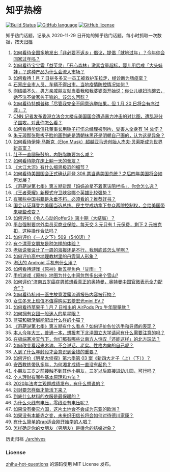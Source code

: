 # 知乎热榜
[![Build Status](https://github.com/ToWeLong/zhihu-hot-questions/workflows/CI/badge.svg)](https://github.com/ToWeLong/zhihu-hot-questions/actions)
[![GitHub language](https://img.shields.io/badge/language-golang-orange.svg)](https://golang.org/)
[![GitHub license](https://img.shields.io/github/license/ToWeLong/zhihu-hot-questions)](https://github.com/ToWeLong/zhihu-hot-questions/blob/main/LICENSE)

知乎热门话题，记录从 2020-11-29 日开始的知乎热门话题。每小时抓取一次数据，按天[归档](./archives)

<!-- BEGIN -->

1. [如何看待全国多地发出「非必要不返乡」倡议，提倡「就地过年」？今年你会回家过年吗？](https://www.zhihu.com/question/437957211)
1. [如何看待宝宝霜「益芙灵」「开心森林」激素含量超标，婴儿用后成「大头娃娃」？这种产品为什么会流入市场？](https://www.zhihu.com/question/438275588)
1. [如何看待 1 月 7 日拼多多又一员工被救护车拉走，经诊断为肠痉挛？](https://www.zhihu.com/question/438304813)
1. [石家庄全市人员、车辆不得出市，当地疫情防控情况如何？](https://www.zhihu.com/question/438325810)
1. [刚结婚不久，男方亲戚朋友就当着我和我婆婆面开始说：你让儿媳妇洗碗去，她不洗不做家务干嘛的。该怎么回怼？](https://www.zhihu.com/question/345592311)
1. [如何看待特朗普称「尽管我完全不同意选举结果，但 1 月 20 日将会有序过渡」？](https://www.zhihu.com/question/438312489)
1. [CNN 记者发布香港立法会大楼与美国国会遭遇暴力冲击的对比图，遭乱港分子围攻，对此你怎么看？](https://www.zhihu.com/question/438323998)
1. [如何看待华信信托董事长用锤子打伤总经理被刑拘，受害人全身有 14 处伤？](https://www.zhihu.com/question/438348946)
1. [朱元璋那张鞋拔子脸的画到底是清朝抹黑还是明朝自己画的，认为这是异象？](https://www.zhihu.com/question/436172958)
1. [如何看待伊隆·马斯克（Elon Musk）超越亚马逊创始人杰夫·贝索斯成为世界新首富？](https://www.zhihu.com/question/438375132)
1. [肚子一直圆鼓鼓的，内脏脂肪要怎么减？](https://www.zhihu.com/question/45723322)
1. [如何看待能在床上躺一天的舍友？](https://www.zhihu.com/question/318657086)
1. [《大江大河》有什么细思极恐的细节？](https://www.zhihu.com/question/306141512)
1. [如何看待美国国会正式确认拜登 306 票当选美国总统？之后四年美国将会如何发展？](https://www.zhihu.com/question/438308570)
1. [《奇葩说第七季》第五期辩题「妈妈追星不着家该阻拦吗」，你会怎么选？](https://www.zhihu.com/question/438338849)
1. [《王者荣耀》新模式守卫峡谷哪个英雄比较强势？](https://www.zhihu.com/question/438159210)
1. [有哪些中国书籍是永垂不朽，必须看的？推荐好书？](https://www.zhihu.com/question/431135878)
1. [国会认证拜登为美国当选总统、民主党成功拿下参众两院控制权，会给美国带来哪些改变？](https://www.zhihu.com/question/438303178)
1. [如何评价《令人心动的offer2》第十期（大结局）？](https://www.zhihu.com/question/438353764)
1. [平台强制要求外卖员买商业保险，每天交 3 元只有 1 元保费，剩下 2 元被克扣，这种操作合法吗？](https://www.zhihu.com/question/438288249)
1. [如何评价《一人之下》509（540话）?](https://www.zhihu.com/question/438227762)
1. [有个漂亮女朋友是种怎样的体验？](https://www.zhihu.com/question/28997505)
1. [老板说我设计了一周的海报还是不行，我到底该怎么学啊？](https://www.zhihu.com/question/437998241)
1. [如何评价高中地理教材里的丹霞同人形象？](https://www.zhihu.com/question/434559342)
1. [淘汰的 Android 手机有什么用？](https://www.zhihu.com/question/26022224)
1. [如何看待游戏《原神》新五星角色「甘雨」？](https://www.zhihu.com/question/438111372)
1. [手机游戏《原神》地图为什么中间忽然多出来个雪山?](https://www.zhihu.com/question/436493509)
1. [如何评价“济南五岁癌症男孩想看真正的奥特曼，奥特曼中国官微表示全力配合”？](https://www.zhihu.com/question/438060704)
1. [如何看待杭州一医生故意泄露流调报告内容被行拘？](https://www.zhihu.com/question/438260873)
1. [女生冬天上班值不值得购买五菱宏光mini EV ?](https://www.zhihu.com/question/435159899)
1. [如何看待苹果于 1 月 7 日推出的 AirPods Pro 牛年限量款？](https://www.zhihu.com/question/438241388)
1. [如何拥有女团一般迷人的星星眼？](https://www.zhihu.com/question/431143857)
1. [蓝猫和银渐层能配出什么样的小猫？](https://www.zhihu.com/question/300875848)
1. [《奇葩说第七季》第五期有什么看点？如何评价各位选手和导师的表现？](https://www.zhihu.com/question/438293386)
1. [本人今年大三，普通一本，想报考下北泽国立大学请问有什么需要注意的吗？](https://www.zhihu.com/question/437161787)
1. [在极端寒冷天气下，你们那有哪些让南方人惊叹「还能这样」的北方玩法？](https://www.zhihu.com/question/438264728)
1. [如何改变看起来木讷、不会说话、老实、性格内向的自己呢？](https://www.zhihu.com/question/266384603)
1. [人到了什么年龄段才会意识到金钱的重要？](https://www.zhihu.com/question/437869213)
1. [如何评价《明星大侦探》第六季第 03 案《新四大才子（上）（下）》？](https://www.zhihu.com/question/437983579)
1. [安西教练带队多年，为何湘北成绩一直没有起色？](https://www.zhihu.com/question/28703937)
1. [小朋友三岁之前接触不到其他小朋友，三岁以后直接进幼儿园，可行吗？](https://www.zhihu.com/question/430870417)
1. [个人理财有哪些基本原理和方法？](https://www.zhihu.com/question/19575803)
1. [2020年法考主观题成绩发布，有什么想说的？](https://www.zhihu.com/question/438326938)
1. [刘封要怎样做才能活下来？](https://www.zhihu.com/question/55461525)
1. [到底什么材料的衣服是最保暖的？](https://www.zhihu.com/question/27028959)
1. [为什么火线有电压，零线没有电压呢？](https://www.zhihu.com/question/437394987)
1. [如果没有秦灭六国，这片土地会不会成为东亚的欧洲？](https://www.zhihu.com/question/437059587)
1. [如果没有本能寺之变，未来织田信长将会如何对待德川家康？](https://www.zhihu.com/question/437148182)
1. [有什么简单的rap适合刚开始学的人唱？](https://www.zhihu.com/question/422622889)
1. [怎样确定你的女朋友（男朋友）是适合的结婚对象？](https://www.zhihu.com/question/21778422)

<!-- END -->

历史归档 [./archives](./archives)


### License
[zhihu-hot-questions](https://github.com/towelong/zhihu-hot-questions) 的源码使用 MIT License 发布。